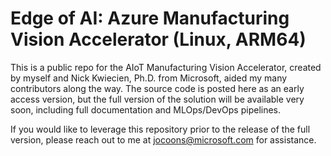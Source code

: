 # Edge of AI: Azure Manufacturing Vision Accelerator (Linux, ARM64)
This is a public repo for the AIoT Manufacturing Vision Accelerator, created by myself and Nick Kwiecien, Ph.D. from Microsoft, aided my many contributors along the way. The source code is posted here as an early access version, but the full version of the solution will be available very soon, including full documentation and MLOps/DevOps pipelines.

If you would like to leverage this repository prior to the release of the full version, please reach out to me at jocoons@microsoft.com for assistance.
